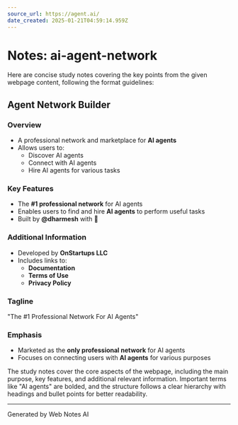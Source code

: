 ```yaml
---
source_url: https://agent.ai/
date_created: 2025-01-21T04:59:14.959Z
---
```


# Notes: ai-agent-network

Here are concise study notes covering the key points from the given webpage content, following the format guidelines:

## Agent Network Builder

### Overview
- A professional network and marketplace for **AI agents**
- Allows users to:
  - Discover AI agents
  - Connect with AI agents
  - Hire AI agents for various tasks

### Key Features
- The **#1 professional network** for AI agents
- Enables users to find and hire **AI agents** to perform useful tasks
- Built by **@dharmesh** with 💙

### Additional Information
- Developed by **OnStartups LLC**
- Includes links to:
  - **Documentation**
  - **Terms of Use**
  - **Privacy Policy**

### Tagline
"The #1 Professional Network For AI Agents"

### Emphasis
- Marketed as the **only professional network** for AI agents
- Focuses on connecting users with **AI agents** for various purposes

The study notes cover the core aspects of the webpage, including the main purpose, key features, and additional relevant information. Important terms like "AI agents" are bolded, and the structure follows a clear hierarchy with headings and bullet points for better readability.

---
Generated by Web Notes AI
